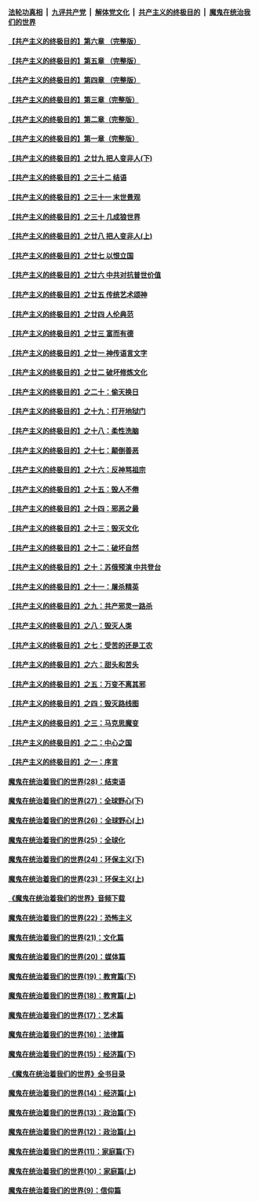 ####  [法轮功真相](../../../../basic/blob/master/README.md?t=06160131) &nbsp;|&nbsp; [九评共产党](../../../../9ping.md/blob/master/README.md?t=06160131) &nbsp;|&nbsp; [解体党文化](../../../../jtdwh.md/blob/master/README.md?t=06160131)  &nbsp;|&nbsp; [共产主义的终极目的](../../../../gczydzjmd.md/blob/master/README.md?t=06160131) &nbsp;|&nbsp; [魔鬼在统治我们的世界](../../../../mgztzwmdsj.md/blob/master/README.md?t=06160131) 

#### [【共产主义的终极目的】第六章 （完整版）](../pages/nsc422/n11428913.md?t=06160131) 

#### [【共产主义的终极目的】第五章 （完整版）](../pages/nsc422/n11428912.md?t=06160131) 

#### [【共产主义的终极目的】第四章 （完整版）](../pages/nsc422/n11428907.md?t=06160131) 

#### [【共产主义的终极目的】第三章（完整版）](../pages/nsc422/n11428848.md?t=06160131) 

#### [【共产主义的终极目的】第二章（完整版）](../pages/nsc422/n11428831.md?t=06160131) 

#### [【共产主义的终极目的】第一章（完整版）](../pages/nsc422/n11417651.md?t=06160131) 

#### [【共产主义的终极目的】之廿九 把人变非人(下)](../pages/nsc422/n11344140.md?t=06160131) 

#### [【共产主义的终极目的】之三十二 结语](../pages/nsc422/n11360535.md?t=06160131) 

#### [【共产主义的终极目的】之三十一 末世景观](../pages/nsc422/n11351129.md?t=06160131) 

#### [【共产主义的终极目的】之三十 几成狼世界](../pages/nsc422/n11348280.md?t=06160131) 

#### [【共产主义的终极目的】之廿八 把人变非人(上)](../pages/nsc422/n11340492.md?t=06160131) 

#### [【共产主义的终极目的】之廿七 以恨立国](../pages/nsc422/n11336944.md?t=06160131) 

#### [【共产主义的终极目的】之廿六 中共对抗普世价值](../pages/nsc422/n11324785.md?t=06160131) 

#### [【共产主义的终极目的】之廿五 传统艺术颂神](../pages/nsc422/n11296396.md?t=06160131) 

#### [【共产主义的终极目的】之廿四 人伦典范](../pages/nsc422/n11296397.md?t=06160131) 

#### [【共产主义的终极目的】之廿三 富而有德](../pages/nsc422/n11283598.md?t=06160131) 

#### [【共产主义的终极目的】之廿一 神传语言文字](../pages/nsc422/n11263265.md?t=06160131) 

#### [【共产主义的终极目的】之廿二 破坏修炼文化](../pages/nsc422/n11245728.md?t=06160131) 

#### [【共产主义的终极目的】之二十：偷天换日](../pages/nsc422/n11238846.md?t=06160131) 

#### [【共产主义的终极目的】之十九：打开地狱门](../pages/nsc422/n11206376.md?t=06160131) 

#### [【共产主义的终极目的】之十八：柔性洗脑](../pages/nsc422/n11199994.md?t=06160131) 

#### [【共产主义的终极目的】之十七：颠倒善恶](../pages/nsc422/n11179782.md?t=06160131) 

#### [【共产主义的终极目的】之十六：反神骂祖宗](../pages/nsc422/n11166798.md?t=06160131) 

#### [【共产主义的终极目的】之十五：毁人不倦](../pages/nsc422/n11166792.md?t=06160131) 

#### [【共产主义的终极目的】之十四：邪恶之最](../pages/nsc422/n11150249.md?t=06160131) 

#### [【共产主义的终极目的】之十三：毁灭文化](../pages/nsc422/n11135227.md?t=06160131) 

#### [【共产主义的终极目的】之十二：破坏自然](../pages/nsc422/n11135214.md?t=06160131) 

#### [【共产主义的终极目的】之十：苏俄预演 中共登台](../pages/nsc422/n11118424.md?t=06160131) 

#### [【共产主义的终极目的】之十一：屠杀精英](../pages/nsc422/n11118442.md?t=06160131) 

#### [【共产主义的终极目的】之九：共产邪灵一路杀](../pages/nsc422/n11114139.md?t=06160131) 

#### [【共产主义的终极目的】之八：毁灭人类](../pages/nsc422/n11108503.md?t=06160131) 

#### [【共产主义的终极目的】之七：受苦的还是工农](../pages/nsc422/n11101809.md?t=06160131) 

#### [【共产主义的终极目的】之六：甜头和苦头](../pages/nsc422/n11096971.md?t=06160131) 

#### [【共产主义的终极目的】之五：万变不离其邪](../pages/nsc422/n11091285.md?t=06160131) 

#### [【共产主义的终极目的】之四：毁灭路线图](../pages/nsc422/n11086284.md?t=06160131) 

#### [【共产主义的终极目的】之三：马克思魔变](../pages/nsc422/n11061941.md?t=06160131) 

#### [【共产主义的终极目的】之二：中心之国](../pages/nsc422/n11047728.md?t=06160131) 

#### [【共产主义的终极目的】之一：序言](../pages/nsc422/n11086077.md?t=06160131) 

#### [魔鬼在统治着我们的世界(28)：结束语](../pages/nsc422/n10936246.md?t=06160131) 

#### [魔鬼在统治着我们的世界(27)：全球野心(下)](../pages/nsc422/n10928319.md?t=06160131) 

#### [魔鬼在统治着我们的世界(26)：全球野心(上)](../pages/nsc422/n10900318.md?t=06160131) 

#### [魔鬼在统治着我们的世界(25)：全球化](../pages/nsc422/n10788205.md?t=06160131) 

#### [魔鬼在统治着我们的世界(24)：环保主义(下)](../pages/nsc422/n10695307.md?t=06160131) 

#### [魔鬼在统治着我们的世界(23)：环保主义(上)](../pages/nsc422/n10688613.md?t=06160131) 

#### [《魔鬼在统治着我们的世界》音频下载](../pages/nsc422/n10635553.md?t=06160131) 

#### [魔鬼在统治着我们的世界(22)：恐怖主义](../pages/nsc422/n10614727.md?t=06160131) 

#### [魔鬼在统治着我们的世界(21)：文化篇](../pages/nsc422/n10597706.md?t=06160131) 

#### [魔鬼在统治着我们的世界(20)：媒体篇](../pages/nsc422/n10586579.md?t=06160131) 

#### [魔鬼在统治着我们的世界(19)：教育篇(下)](../pages/nsc422/n10564808.md?t=06160131) 

#### [魔鬼在统治着我们的世界(18)：教育篇(上)](../pages/nsc422/n10526970.md?t=06160131) 

#### [魔鬼在统治着我们的世界(17)：艺术篇](../pages/nsc422/n10499093.md?t=06160131) 

#### [魔鬼在统治着我们的世界(16)：法律篇](../pages/nsc422/n10485969.md?t=06160131) 

#### [魔鬼在统治着我们的世界(15)：经济篇(下)](../pages/nsc422/n10469975.md?t=06160131) 

#### [《魔鬼在统治着我们的世界》全书目录](../pages/nsc422/n10464261.md?t=06160131) 

#### [魔鬼在统治着我们的世界(14)：经济篇(上)](../pages/nsc422/n10457370.md?t=06160131) 

#### [魔鬼在统治着我们的世界(13)：政治篇(下)](../pages/nsc422/n10448270.md?t=06160131) 

#### [魔鬼在统治着我们的世界(12)：政治篇(上)](../pages/nsc422/n10444576.md?t=06160131) 

#### [魔鬼在统治着我们的世界(11)：家庭篇(下)](../pages/nsc422/n10440961.md?t=06160131) 

#### [魔鬼在统治着我们的世界(10)：家庭篇(上)](../pages/nsc422/n10435448.md?t=06160131) 

#### [魔鬼在统治着我们的世界(9)：信仰篇](../pages/nsc422/n10432159.md?t=06160131) 

